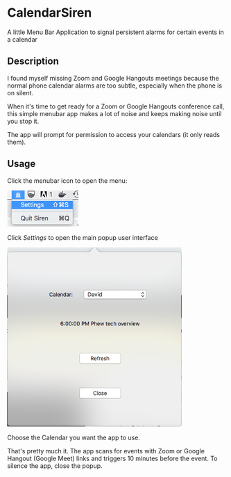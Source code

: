 #  CalendarSiren

A little Menu Bar Application to signal persistent alarms for certain events in a calendar

## Description

I  found myself missing Zoom and Google Hangouts meetings because the normal phone calendar alarms are too subtle, especially when the phone is on silent.

When it's time to get ready for a Zoom or Google Hangouts conference call, this simple menubar app makes a lot of noise and keeps making noise until you stop it.

The app will prompt for permission to access your calendars (it only reads them).

## Usage

Click the menubar icon to open the menu:

![Menubar](screenshots/menubar.png)

Click _Settings_ to open the main popup user interface

![Popup](screenshots/popup.png)

Choose the Calendar you want the app to use.

That's pretty much it. The app scans for events with Zoom or Google Hangout (Google Meet) links and triggers 10 minutes before the event. To silence the app, close the popup.
